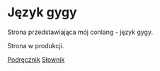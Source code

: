 # Język gygy

Strona przedstawiająca mój conlang - język gygy.

Strona w produkcji.

[Podręcznik](/gygy/gygy.pdf)
[Słownik](/gygy/slownik)